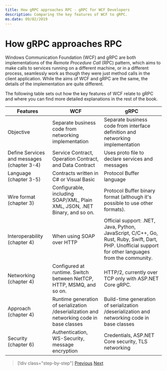 ```yaml
---
title: How gRPC approaches RPC - gRPC for WCF Developers
description: Comparing the key features of WCF to gRPC.
ms.date: 09/02/2019
---
```


# How gRPC approaches RPC

Windows Communication Foundation (WCF) and gRPC are both implementations of the *Remote Procedure Call* (RPC) pattern, which aims to make calls to services running on a different machine, or in a different process, seamlessly work as though they were just method calls in the client application. While the aims of WCF and gRPC are the same, the details of the implementation are quite different.

The following table sets out how the key features of WCF relate to gRPC and where you can find more detailed explanations in the rest of the book.

| Features | WCF | gRPC |
| -------- | --- | ---- |
| Objective | Separate business code from networking implementation | Separate business code from interface definition and networking implementation |
| Define Services and messages (chapter 3-4)  | Service Contract, Operation Contract, and Data Contract | Uses proto file to declare services and messages |
| Language (chapter 3-5) | Contracts written in C# or Visual Basic | Protocol Buffer language |
| Wire format (chapter 3) | Configurable, including SOAP/XML, Plain XML, JSON, .NET Binary, and so on. | Protocol Buffer binary format (although it's possible to use other formats).
| Interoperability (chapter 4) | When using SOAP over HTTP | Official support: .NET, Java, Python, JavaScript, C/C++, Go, Rust, Ruby, Swift, Dart, PHP. Unofficial support for other languages from the community. |
| Networking (chapter 4) | Configured at runtime. Switch between NetTCP, HTTP, MSMQ, and so on. | HTTP/2, currently over TCP only with ASP.NET Core gRPC. |
| Approach (chapter 4) | Runtime generation of serialization /deserialization and networking code in base classes | Build-time generation of serialization /deserialization and networking code in base classes |
| Security (chapter 6) | Authentication, WS-Security, message encryption | Credentials, ASP.NET Core security, TLS networking |

>[!div class="step-by-step"]
>[Previous](grpc-overview.md)
>[Next](interface-definition-language.md)
